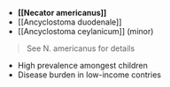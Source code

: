 - **[[Necator americanus]]**
- [[Ancyclostoma duodenale]]
- [[Ancyclostoma ceylanicum]] (minor)
> See N. americanus for details

- High prevalence amongest children
- Disease burden in low-income contries